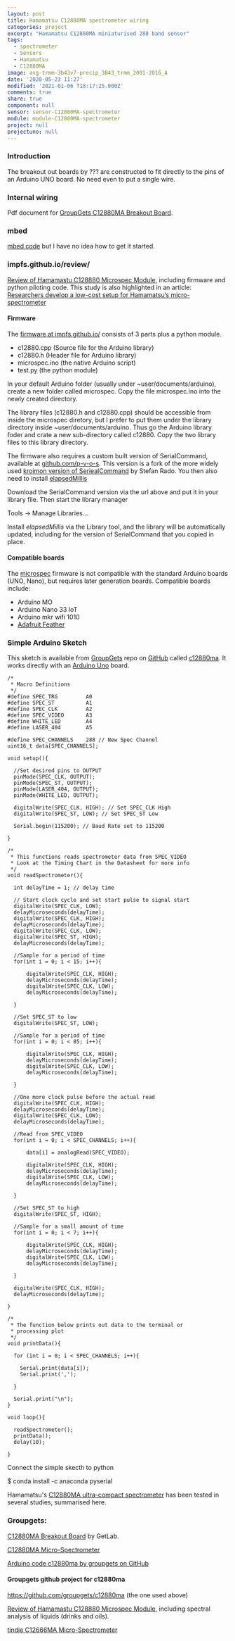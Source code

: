 ```yaml
---
layout: post
title: Hamamatsu C12880MA spectrometer wiring
categories: project
excerpt: "Hamamatsu C12880MA miniaturised 288 band sensor"
tags:
  - spectrometer
  - Sensors
  - Hamamatsu
  - C12880MA
image: avg-trmm-3b43v7-precip_3B43_trmm_2001-2016_A
date: '2020-05-23 11:27'
modified: '2021-01-06 T18:17:25.000Z'
comments: true
share: true
component: null
sensor: sensor-C12880MA-spectrometer
module: module-C12880MA-spectrometer
project: null
projectuno: null
---
```


### Introduction

The breakout out boards by ??? are constructed to fit directly to the pins of an Arduino UNO board. No need even to put a single wire.


### Internal wiring

Pdf document for [GroupGets C12880MA Breakout Board](https://groupgets-files.s3.amazonaws.com/hamamatsu/uspectrometer/C12880MA%20Breakout%20Board%20-%20Datasheet%20-%201.1.pdf).

### mbed

[mbed code](https://os.mbed.com/users/mikehogan62/code/Hamamatsu_C12880MA/) but I have no idea how to get it started.

### impfs.github.io/review/

[Review of Hamamastu C128880 Microspec Module](https://impfs.github.io/review/), including firmware and python piloting code. This study is also highlighted in an article: [Researchers develop a low-cost setup for Hamamatsu’s micro-spectrometer](https://www.laserfocusworld.com/home/article/16546371/researchers-develop-a-lowcost-setup-for-hamamatsus-microspectrometer)

#### Firmware

The [firmware at impfs.github.io/](https://github.com/open-eio/arduino-microspec/tree/master/microspec) consists of 3 parts plus a python module.

- c12880.cpp (Source file for the Arduino library)
- c12880.h (Header file for Arduino library)
- microspec.ino (the native Arduino script)
- test.py (the python module)

In your default Arduino folder (usually under ~user/documents/arduino), create a new folder called <span class='file'>microspec</span>. Copy the file <span class='file'>microspec.ino</span> into the newly created directory.

The library files (<span class='file'>c12880.h</file> and <span class='file'>c12880.cpp</file>) should be accessible from inside the  <span class='file'>microspec</span> diretory, but I prefer to put them under the <span class='file'>library</span> directory inside  ~user/documents/arduino. Thus go the Arduino <span class='file'>library</span> foder and crate a new sub-directory called <span class='file'>c12880</span>. Copy the two library files to this library directory.

The firmware also requires a custom built version of SerialCommand, available at [github.com/p-v-o-s](https://github.com/p-v-o-s/Arduino-SerialCommand). This version is a fork of the more widely used [kroimon version of SeriealCommand](https://github.com/kroimon/Arduino-SerialCommand) by Stefan Rado. You then also need to install [elapsedMillis](https://github.com/pfeerick/elapsedMillis)

Download the SerialCommand version via the url above and put it in your library file. Then start the library manager

<span class='menu'>Tools -> Manage Libraries...</span>

Install _elapsedMillis_ via the Library tool, and the library will be automatically updated, including for the version of SerialCommand that you copied in place.

#### Compatible boards

The [microspec](https://github.com/open-eio/arduino-microspec/) firmware is not compatible with the standard Arduino boards (UNO, Nano), but requires later generation boards. Compatible boards include:

- Arduino MO
- Arduino Nano 33 IoT
- Arduino mkr wifi 1010
- [Adafruit Feather](https://www.adafruit.com/feather)


### Simple Arduino Sketch

This sketch is available from [GroupGets](https://groupgets.com) repo on [GitHub](https://github.com) called [c12880ma](https://github.com/groupgets/c12880ma). It works directly with an [Arduino Uno](https://store.arduino.cc/arduino-uno-rev3) board.

```
/*
 * Macro Definitions
 */
#define SPEC_TRG         A0
#define SPEC_ST          A1
#define SPEC_CLK         A2
#define SPEC_VIDEO       A3
#define WHITE_LED        A4
#define LASER_404        A5

#define SPEC_CHANNELS    288 // New Spec Channel
uint16_t data[SPEC_CHANNELS];

void setup(){

  //Set desired pins to OUTPUT
  pinMode(SPEC_CLK, OUTPUT);
  pinMode(SPEC_ST, OUTPUT);
  pinMode(LASER_404, OUTPUT);
  pinMode(WHITE_LED, OUTPUT);

  digitalWrite(SPEC_CLK, HIGH); // Set SPEC_CLK High
  digitalWrite(SPEC_ST, LOW); // Set SPEC_ST Low

  Serial.begin(115200); // Baud Rate set to 115200

}

/*
 * This functions reads spectrometer data from SPEC_VIDEO
 * Look at the Timing Chart in the Datasheet for more info
 */
void readSpectrometer(){

  int delayTime = 1; // delay time

  // Start clock cycle and set start pulse to signal start
  digitalWrite(SPEC_CLK, LOW);
  delayMicroseconds(delayTime);
  digitalWrite(SPEC_CLK, HIGH);
  delayMicroseconds(delayTime);
  digitalWrite(SPEC_CLK, LOW);
  digitalWrite(SPEC_ST, HIGH);
  delayMicroseconds(delayTime);

  //Sample for a period of time
  for(int i = 0; i < 15; i++){

      digitalWrite(SPEC_CLK, HIGH);
      delayMicroseconds(delayTime);
      digitalWrite(SPEC_CLK, LOW);
      delayMicroseconds(delayTime);

  }

  //Set SPEC_ST to low
  digitalWrite(SPEC_ST, LOW);

  //Sample for a period of time
  for(int i = 0; i < 85; i++){

      digitalWrite(SPEC_CLK, HIGH);
      delayMicroseconds(delayTime);
      digitalWrite(SPEC_CLK, LOW);
      delayMicroseconds(delayTime);

  }

  //One more clock pulse before the actual read
  digitalWrite(SPEC_CLK, HIGH);
  delayMicroseconds(delayTime);
  digitalWrite(SPEC_CLK, LOW);
  delayMicroseconds(delayTime);

  //Read from SPEC_VIDEO
  for(int i = 0; i < SPEC_CHANNELS; i++){

      data[i] = analogRead(SPEC_VIDEO);

      digitalWrite(SPEC_CLK, HIGH);
      delayMicroseconds(delayTime);
      digitalWrite(SPEC_CLK, LOW);
      delayMicroseconds(delayTime);

  }

  //Set SPEC_ST to high
  digitalWrite(SPEC_ST, HIGH);

  //Sample for a small amount of time
  for(int i = 0; i < 7; i++){

      digitalWrite(SPEC_CLK, HIGH);
      delayMicroseconds(delayTime);
      digitalWrite(SPEC_CLK, LOW);
      delayMicroseconds(delayTime);

  }

  digitalWrite(SPEC_CLK, HIGH);
  delayMicroseconds(delayTime);

}

/*
 * The function below prints out data to the terminal or
 * processing plot
 */
void printData(){

  for (int i = 0; i < SPEC_CHANNELS; i++){

    Serial.print(data[i]);
    Serial.print(',');

  }

  Serial.print("\n");
}

void loop(){

  readSpectrometer();
  printData();
  delay(10);  

}
```

Connect the simple skecth to python

<span class='terminal'>$ conda install -c anaconda pyserial</span>


Hamamatsu's [C12880MA ultra-compact spectrometer](https://www.hamamatsu.com/jp/en/product/type/C12880MA/index.html) has been tested in several studies, summarised here.

### Groupgets:

[C12880MA Breakout Board](https://groupgets.com/manufacturers/getlab/products/c12880ma-breakout-board) by GetLab.

[C12880MA Micro-Spectrometer](https://groupgets.com/manufacturers/hamamatsu-photonics/products/c12880ma-micro-spectrometer)

[Arduino code c12880ma by groupgets on GitHub](https://github.com/groupgets/c12880ma)

#### Groupgets github project for c12880ma

https://github.com/groupgets/c12880ma (the one used above)

[Review of Hamamastu C128880 Microspec Module](https://impfs.github.io/review/), including spectral analysis of liquids (drinks and oils).

[tindie C12666MA Micro-Spectrometer](https://www.tindie.com/products/GroupGets/c12880ma-mems-u-spectrometer-and-breakout-board/)
